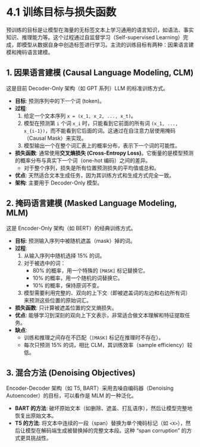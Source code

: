 # 4.1 训练目标与损失函数

预训练的目标是让模型在海量的无标签文本上学习通用的语言知识，如语法、事实知识、推理能力等。这个过程通过自监督学习（Self-supervised Learning）完成，即模型从数据自身中创造标签进行学习。主流的训练目标有两种：因果语言建模和掩码语言建模。

## 1. 因果语言建模 (Causal Language Modeling, CLM)

这是目前 Decoder-Only 架构（如 GPT 系列）LLM 的标准训练方式。

*   **目标**: 预测序列中的下一个词 (token)。
*   **过程**:
    1.  给定一个文本序列 `x = (x_1, x_2, ..., x_t)`。
    2.  模型在预测第 `i` 个词 `x_i` 时，只能看到它前面的所有词 `(x_1, ..., x_{i-1})`，而不能看到它后面的词。这通过在自注意力层使用掩码（Causal Mask）来实现。
    3.  模型输出一个在整个词汇表上的概率分布，表示下一个词的可能性。
*   **损失函数**: 通常使用**交叉熵损失 (Cross-Entropy Loss)**。它衡量的是模型预测的概率分布与真实下一个词（one-hot 编码）之间的差异。
    *   对于整个序列，损失是所有位置预测损失的平均值或总和。
*   **优点**: 天然适合文本生成任务，因为其训练方式和生成方式完全一致。
*   **架构**: 主要用于 Decoder-Only 模型。

## 2. 掩码语言建模 (Masked Language Modeling, MLM)

这是 Encoder-Only 架构（如 BERT）的经典训练方式。

*   **目标**: 预测输入序列中被随机遮盖（mask）掉的词。
*   **过程**:
    1.  从输入序列中随机选择 15% 的词。
    2.  对于被选中的词：
        *   80% 的概率，用一个特殊的 `[MASK]` 标记替换它。
        *   10% 的概率，用一个随机的词替换它。
        *   10% 的概率，保持原词不变。
    3.  模型需要利用完整的、双向的上下文（即被遮盖词的左边和右边所有词）来预测这些位置的原始词汇。
*   **损失函数**: 只计算被遮盖位置的交叉熵损失。
*   **优点**: 能够学习到深刻的双向上下文表示，非常适合做文本理解和特征提取任务。
*   **缺点**: 
    *   训练和推理之间存在不匹配（`[MASK]` 标记在推理时不存在）。
    *   每次只预测 15% 的词，相比 CLM，其训练效率（sample efficiency）较低。

## 3. 混合方法 (Denoising Objectives)

Encoder-Decoder 架构（如 T5, BART）采用去噪自编码器（Denoising Autoencoder）的目标，可以看作是 MLM 的一种泛化。

*   **BART 的方法**: 破坏原始文本（如删除、遮盖、打乱语序），然后让模型完整地恢复出原始文本。
*   **T5 的方法**: 将文本中连续的一段（span）替换为单个掩码标记（如 `<X>`），然后让模型在解码端生成被替换掉的完整文本段。这种 “span corruption” 的方式更具挑战性。
